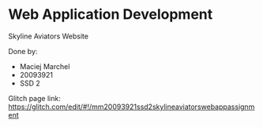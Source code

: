 Web Application Development
=================

Skyline Aviators Website

Done by:
- Maciej Marchel
- 20093921
- SSD 2

Glitch page link: https://glitch.com/edit/#!/mm20093921ssd2skylineaviatorswebappassignment